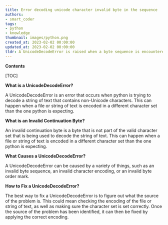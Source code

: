 ```yaml
---
title: Error decoding unicode character invalid byte in the sequence
authors:
- smart_coder
tags:
- python
- knowledge
thumbnail: images/python.png
created_at: 2023-02-02 00:00:00
updated_at: 2023-02-02 00:00:00
tldr: A UnicodeDecodeError is raised when a byte sequence is encountered that is not valid for the specified encoding.
---
```


**Contents**

[TOC]

**What is a UnicodeDecodeError?**

A UnicodeDecodeError is an error that occurs when python is trying to decode a string of text that contains non-Unicode characters. This can happen when a file or string of text is encoded in a different character set than the one python is expecting.

**What is an Invalid Continuation Byte?**

An invalid continuation byte is a byte that is not part of the valid character set that is being used to decode the string of text. This can happen when a file or string of text is encoded in a different character set than the one python is expecting.

**What Causes a UnicodeDecodeError?**

A UnicodeDecodeError can be caused by a variety of things, such as an invalid byte sequence, an invalid character encoding, or an invalid byte order mark.

**How to Fix a UnicodeDecodeError?**

The best way to fix a UnicodeDecodeError is to figure out what the source of the problem is. This could mean checking the encoding of the file or string of text, as well as making sure the character set is set correctly. Once the source of the problem has been identified, it can then be fixed by applying the correct encoding.
